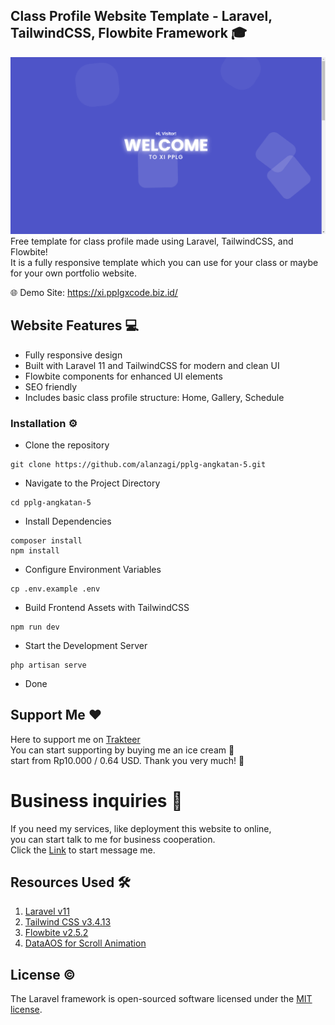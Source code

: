## Class Profile Website Template - Laravel, TailwindCSS, Flowbite Framework 🎓  
![Project Showcase](./public/images/showcase.png)
Free template for class profile made using Laravel, TailwindCSS, and Flowbite!  
It is a fully responsive template which you can use for your class or maybe for your own portfolio website.

🌐 Demo Site: https://xi.pplgxcode.biz.id/

## Website Features 💻
- Fully responsive design
- Built with Laravel 11 and TailwindCSS for modern and clean UI
- Flowbite components for enhanced UI elements
- SEO friendly
- Includes basic class profile structure: Home, Gallery, Schedule

### Installation ⚙️
- Clone the repository
```
git clone https://github.com/alanzagi/pplg-angkatan-5.git
```
- Navigate to the Project Directory
```
cd pplg-angkatan-5
```
- Install Dependencies
```
composer install
npm install
```
- Configure Environment Variables
```
cp .env.example .env
```
- Build Frontend Assets with TailwindCSS
```
npm run dev
```
- Start the Development Server
```
php artisan serve
```
- Done

## Support Me ❤️
Here to support me on [Trakteer](https://trakteer.id/alan_zagi)  
You can start supporting by buying me an ice cream 🍦  
start from Rp10.000 / 0.64 USD. Thank you very much! 🙏

# Business inquiries 💼
If you need my services, like deployment this website to online,  
you can start talk to me for business cooperation.  
Click the [Link](https://linktr.ee/alanzagi) to start message me.

## Resources Used 🛠️
1. [Laravel v11](https://laravel.com/docs/11.x)
2. [Tailwind CSS v3.4.13](https://tailwindcss.com/docs/installation)
3. [Flowbite v2.5.2](https://flowbite.com/docs/getting-started/introduction/)
4. [DataAOS for Scroll Animation](https://github.com/michalsnik/aos)

## License ©️

The Laravel framework is open-sourced software licensed under the [MIT license](https://opensource.org/licenses/MIT).
